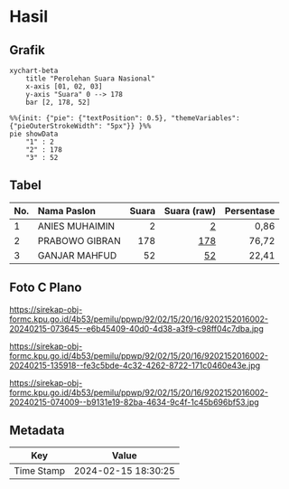 # Hasil

## Grafik

```mermaid
xychart-beta
    title "Perolehan Suara Nasional"
    x-axis [01, 02, 03]
    y-axis "Suara" 0 --> 178
    bar [2, 178, 52]
```

```mermaid
%%{init: {"pie": {"textPosition": 0.5}, "themeVariables": {"pieOuterStrokeWidth": "5px"}} }%%
pie showData
    "1" : 2
    "2" : 178
    "3" : 52
```

## Tabel

| No. | Nama Paslon    | Suara | Suara (raw) | Persentase |
|:--- |:-------------- | -----:| -----------:| ----------:|
| 1   | ANIES MUHAIMIN | 2     | [2][p-1]    | 0,86       |
| 2   | PRABOWO GIBRAN | 178   | [178][p-2]  | 76,72      |
| 3   | GANJAR MAHFUD  | 52    | [52][p-3]   | 22,41      |


[p-1]: https://github.com/gigit-pemilu/pemilu-2024/blob/main/pilpres/hitung-suara/sub/92-papua-barat/sub/02-manokwari/sub/15-manokwari-selatan/sub/2016-dobut/sub/002-tps/sub/paslon-1.txt
[p-2]: https://github.com/gigit-pemilu/pemilu-2024/blob/main/pilpres/hitung-suara/sub/92-papua-barat/sub/02-manokwari/sub/15-manokwari-selatan/sub/2016-dobut/sub/002-tps/sub/paslon-2.txt
[p-3]: https://github.com/gigit-pemilu/pemilu-2024/blob/main/pilpres/hitung-suara/sub/92-papua-barat/sub/02-manokwari/sub/15-manokwari-selatan/sub/2016-dobut/sub/002-tps/sub/paslon-3.txt

## Foto C Plano

https://sirekap-obj-formc.kpu.go.id/4b53/pemilu/ppwp/92/02/15/20/16/9202152016002-20240215-073645--e6b45409-40d0-4d38-a3f9-c98ff04c7dba.jpg

https://sirekap-obj-formc.kpu.go.id/4b53/pemilu/ppwp/92/02/15/20/16/9202152016002-20240215-135918--fe3c5bde-4c32-4262-8722-171c0460e43e.jpg

https://sirekap-obj-formc.kpu.go.id/4b53/pemilu/ppwp/92/02/15/20/16/9202152016002-20240215-074009--b9131e19-82ba-4634-9c4f-1c45b696bf53.jpg


## Metadata

| Key        | Value               |
| ---------- | ------------------- |
| Time Stamp | 2024-02-15 18:30:25 |



